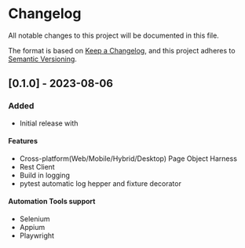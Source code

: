 # Changelog

All notable changes to this project will be documented in this file.

The format is based on [Keep a Changelog](https://keepachangelog.com/en/1.0.0/),
and this project adheres to [Semantic Versioning](https://semver.org/spec/v2.0.0.html).


## [0.1.0] - 2023-08-06


### Added
- Initial release with


#### Features

- Cross-platform(Web/Mobile/Hybrid/Desktop) Page Object Harness
- Rest Client
- Build in logging
- pytest automatic log hepper and fixture decorator

#### Automation Tools support
- Selenium
- Appium 
- Playwright